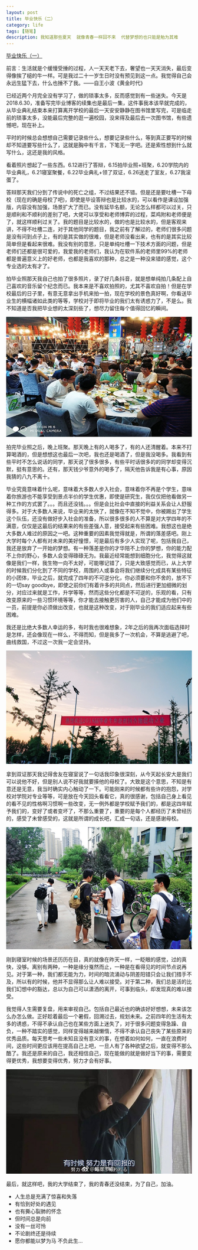 ```yaml
---
layout: post
title: 毕业快乐（二）
category: life
tags: [随笔]
description: 我知道那些夏天  就像青春一样回不来  代替梦想的也只能是勉为其难
---
```

 

[毕业快乐（一）](http://yangtiancoder.github.io/life/2018/06/02/casual-essays/)  

前言：生活就是个缓慢受捶的过程，人一天天老下去，奢望也一天天消失，最后变得像挨了槌的牛一样。可是我过二十一岁生日时没有预见到这一点。我觉得自己会永远生猛下去，什么也捶不了我。——自王小波《黄金时代》

已经近两个月完全没有学习了，做的琐事太多，反而感觉到有一些迷失。今天是2018.6.30，准备写完毕业博客的续集也是最后一集，这件事我本该早就完成的，从毕业典礼结束本来打算离开学校的最后一天安安静静在图书馆里写完，可是临走前的琐事太多，没能最后完整的逛一遍校园，没来得及最后去一次图书馆，有些遗憾吧，现在补上。

平时的时候总会想想自己需要记录些什么，想要记录些什么，等到真正要写的时候却不知道要写些什么了，这就是胸中有千言，下笔无一字吧。还是索性想到什么就写什么，这还是我的风格。

看着照片想起了一些东西。6.12进行了答辩，6.15拍毕业照+班聚，6.20学院内的毕业典礼，6.21寝室聚餐，6.22毕业典礼+领了双证，6.26送走了室友，6.27我滚蛋了。

答辩那天我们分到了传说中的死亡之组，不过结果还不错。但是还是要吐槽一下母校（现在的确是母校了吧)，即使是毕设答辩也是比较水的，可以看作是课设加强版，内容没有加强，场景扩大了而已。没有延毕名额，无论怎么样都可以过关，只是顺利和不顺利的差别了吧，大佬可以享受和老师博弈的过程，菜鸡附和老师便是了，就这样顺利过关了。我的题目是比较水的，做的也是比较水的，但是客观来讲，不得不吐槽二连，对于其他同学的题目，我之前有了解过的，老师们很多问题是没有问到点子上，有的是其实做的很难，但是老师没看出来，也有的是其实比较简单但是看起来很难。我没有别的意思，只是单纯吐槽一下技术方面的问题，但是老师们还都是很可爱的，我爱我的老师们，我认为在软件系的老师里99%的老师都是普遍意义上的好老师，也都是我喜欢的那种，总之是一种没来错的感觉，这个专业选的太有才了。

拍毕业照那天我自己也拍了很多照片，录了好几条抖音，就是想单纯拍几条配上自己喜欢的音乐留个纪念而已。我本来是不喜欢拍照的，尤其不喜欢自拍！但是在学校最后的日子里，有意无意拿出手机来拍一拍，现在学校的景色真好啊，你看送毕业生的横幅诸如此类的等等，学校对于即将毕业的我们太有诱惑力了，不是么。我不知道是否我把毕业想的太深刻些了，想尽力留住每个值得回忆的瞬间。

![班级草滩印象合照](https://github.com/Yangtiancoder/Yangtiancoder.github.io/blob/master/assets/images/end1.jpg?raw=true)

拍完毕业照之后，晚上班聚。那天晚上有的人喝多了，有的人还清醒着。本来不打算喝酒的，但是想想这也最后一次吧，我也还是喝酒了，但是我没喝多。我看到有些平时不怎么说话的同学，那天说了很多很多，有些平时话很多的的同学却变得沉默，挺有意思的。还有，那天钱少爷意外的喝多了，隔天他告诉我是有心事，原因我猜的八九不离十。

毕业究竟意味着什么呢，意味着大多数人步入社会，意味着你不再是个学生，意味着你旅游也不能享受到景点半价的学生优惠，即使是研究生，我仅仅把他看做另一种工作的方式罢了。。。而且还没钱。。。但是会比社会中直接的利益关系会让人舒服得多。对于大多数人来说，毕业来的太快了，就像在不知不觉中，你被踢出了学生这个队伍，还没有做好步入社会的准备，所以很多很多的人不算是对大学四年的不满意，仅仅是这最后的结果来的有些差强人意，接受起来有些困难。我想这也是绝大多数人难过的原因之一吧。这种重要的因素我觉得就是，所谓的落差感吧。刚上大学时每个人都有对未来的美好憧憬，可是最后有多少人实现了呢，包括我自己，我还是放弃了一开始的梦想。有一种落差是你的才华陪不上你的梦想，你的能力配不上你的野心，多数人会变得碌碌无为。我最近经常能想到细胞分化，我觉得这就像是我们一样，我生物一向不太好，可能哪记错了，只是大致感觉而已，从上大学的时候我们分化到了不同的学校，周围的人或事会将我们继续分化成具有某些特征的小团体，毕业之后，就完成了四年的不可逆分化，你必须要和你不舍的，放不下的一切say goodbye，即使之前你们有着许多的共同点，然后进行更加细微的划分，对应过来就是工作，升学等等，然而这些分化都是不可逆的，乐观的看，只有改变原来的一些习惯环境等等，你才能去接触更厉害的人，自己才能成为他们中的一员，前提是你必须做出改变，也就是这种改变，对于刚毕业的我们适应起来有些困难。

我还是比绝大多数人幸运的多，有时我也很难想象，2年之后的我再次面临选择时是怎样，还会像现在一样么，不得而知，但是我多了一次机会，不算是逃避了吧，曲线救国，不过这一次我一定会坚持。

![学校照片](https://github.com/Yangtiancoder/Yangtiancoder.github.io/blob/master/assets/images/end2.jpg?raw=true)

拿到双证那天我记得舍友在寝室说了一句话我印象很深刻，从今天起长安大是我们可以说他不好，但是别人说不好我就要揍他的母校了。大致是这个意思，不知是有意还是无意，我当时确实内心触动了一下。可能刚来的时候都有些许的抱怨，对学校对学院对专业等等，可是放在今天回头看看它，真的很感谢，包括自己身上看见的看不见的性格啊习惯啊一些改变，无一例外都是学校赋予我们的，都是这四年赋予我们的，变好了或者变坏了，不那么重要了，重要的是每个人都经历了未曾经历的，感受了未曾感受的，这就是所谓的成长吧，汇成一句话，还是感谢母校。

![寝室合照](https://github.com/Yangtiancoder/Yangtiancoder.github.io/blob/master/assets/images/end3.jpg?raw=true)

刚到寝室时候的场景还历历在目，真的就像在昨天一样，一眨眼的感觉，过的真快，没够。离别有两种，一种是缘分戛然而止，一种是在看得见的时间节点说再见。对于第一种，我们都无能为力，时间的暗流涌动与阴差阳错只会让我们措手不及，所以有的时候，他并不显得那么让人难以接受。对于第二种，我们总是活的比我们幻想中的豁达，总以为自己可以潇洒的离开，可事到临头，却发现真的难以接受。

我觉得人生需要复盘，用来审视自己。包括自己最近也的确该好好想想，未来该怎么办怎么做。正好趁着最后一个暑假，回溯过去，规划未来。之前四年的生活有太多的诱惑，不得不承认自己也在某些方面上迷失了，对于很多问题变得急躁、自负，一种不踏实的感觉，同样变得越来越懒惰，不得不承认自己丧失了某些原来的优秀品质。每天思考一些未知且没有意义的事，在想着如何如何，一直在浪费时间，这些时间更应该用在提高自己上吧，一旦人有了各种欲望之后，就变得不那么酷了。我还是原来的自己，我还相信自己，现在能做的就是做好当下的事，需要变得更优秀，我想要变得优秀，努力才会有好事。

![台词照片](https://github.com/Yangtiancoder/Yangtiancoder.github.io/blob/master/assets/images/end4.jpg?raw=true)

最后，就这样吧，我的大学结束了，我的青春还没结束，为了自己，加油。

- 人生总是充满了惊喜和失落
- 有恰到好处的遇见
- 也有撕心裂肺的怀念
- 但时间总是向前
- 没有一丝可怜
- 不论剧终还是待续
- 愿你都能以梦为马 不负此生...






